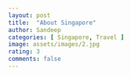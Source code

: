 ```yaml
---
layout: post
title:  "About Singapore"
author: Sandeep
categories: [ Singapore, Travel ]
image: assets/images/2.jpg
rating: 3
comments: false
---
```


